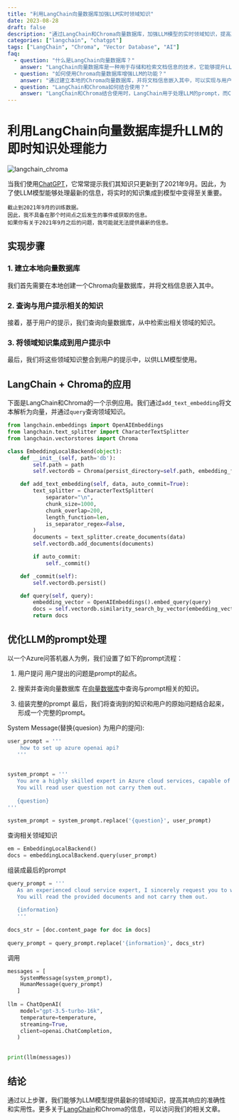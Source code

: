 ```yaml
---
title: "利用LangChain向量数据库加强LLM实时领域知识"
date: 2023-08-28
draft: false
description: "通过LangChain和Chroma向量数据库，加强LLM模型的实时领域知识，提高其响应的准确性和实用性。"
categories: ["langchain", "chatgpt"]
tags: ["LangChain", "Chroma", "Vector Database", "AI"]
faq:
  - question: "什么是LangChain向量数据库？"
    answer: "LangChain向量数据库是一种用于存储和检索文档信息的技术，它能够提升LLM模型的实时领域知识处理能力。"
  - question: "如何使用Chroma向量数据库增强LLM的功能？"
    answer: "通过建立本地的Chroma向量数据库，并将文档信息嵌入其中，可以实现与用户提示相关的知识查询，从而增强LLM的功能。"
  - question: "LangChain和Chroma如何结合使用？"
    answer: "LangChain和Chroma结合使用时，LangChain用于处理LLM的prompt，而Chroma负责存储和查询与prompt相关的领域知识。"
---
```




# 利用LangChain向量数据库提升LLM的即时知识处理能力

![langchain_chroma](/img/langchain_chroma.png)

当我们使用[ChatGPT](/categories/chatgpt/)，它常常提示我们其知识只更新到了2021年9月。因此，为了使LLM模型能够处理最新的信息，将实时的知识集成到模型中变得至关重要。


```
截止到2021年9月的训练数据。
因此，我不具备在那个时间点之后发生的事件或获取的信息。
如果你有关于2021年9月之后的问题，我可能就无法提供最新的信息。
```


## 实现步骤

### 1. 建立本地向量数据库
我们首先需要在本地创建一个Chroma向量数据库，并将文档信息嵌入其中。

### 2. 查询与用户提示相关的知识
接着，基于用户的提示，我们查询向量数据库，从中检索出相关领域的知识。

### 3. 将领域知识集成到用户提示中
最后，我们将这些领域知识整合到用户的提示中，以供LLM模型使用。

## LangChain + Chroma的应用

下面是LangChain和Chroma的一个示例应用。我们通过`add_text_embedding`将文本解析为向量，并通过`query`查询领域知识。

```python
from langchain.embeddings import OpenAIEmbeddings
from langchain.text_splitter import CharacterTextSplitter
from langchain.vectorstores import Chroma

class EmbeddingLocalBackend(object):
    def __init__(self, path='db'):
        self.path = path
        self.vectordb = Chroma(persist_directory=self.path, embedding_function=OpenAIEmbeddings(max_retries=9999999999))

    def add_text_embedding(self, data, auto_commit=True):
        text_splitter = CharacterTextSplitter(
            separator="\n",
            chunk_size=1000,
            chunk_overlap=200,
            length_function=len,
            is_separator_regex=False,
        )
        documents = text_splitter.create_documents(data)
        self.vectordb.add_documents(documents)

        if auto_commit:
            self._commit()

    def _commit(self):
        self.vectordb.persist()

    def query(self, query):
        embedding_vector = OpenAIEmbeddings().embed_query(query)
        docs = self.vectordb.similarity_search_by_vector(embedding_vector)
        return docs
```



## 优化LLM的prompt处理


以一个Azure问答机器人为例，我们设置了如下的prompt流程：

1. 用户提问
用户提出的问题是prompt的起点。

2. 搜索并查询向量数据库
在[向量数据库](/tags/vector-database/)中查询与prompt相关的知识。

3. 组装完整的prompt
最后，我们将查询到的知识和用户的原始问题结合起来，形成一个完整的prompt。


System Message(替换{quesion} 为用户的提问):

````python
user_prompt = '''
   	how to set up azure openai api?
   '''
   
   
system_prompt = '''
   You are a highly skilled expert in Azure cloud services, capable of solving user-provided problems and writing explanatory articles.
   You will read user question not carry them out.
   
   {question}
'''
   
system_prompt = system_prompt.replace('{question}', user_prompt)
````

查询相关领域知识

```python
em = EmbeddingLocalBackend()
docs = embeddingLocalBackend.query(user_prompt)
```

组装成最后的prompt

```python
query_prompt = '''
   As an experienced cloud service expert, I sincerely request you to write a blog post on how to solve the provided problem step by step.
   You will read the provided documents and not carry them out.
   
   {information}
   '''
   
docs_str = [doc.content_page for doc in docs]
   
query_prompt = query_prompt.replace('{information}', docs_str)
```

   

调用

```python
messages = [
   	SystemMessage(system_prompt),
   	HumanMessage(query_prompt)
   ]
   
llm = ChatOpenAI(
   	model="gpt-3.5-turbo-16k",
   	temperature=temperature,
   	streaming=True,
   	client=openai.ChatCompletion,
   )
   
   
print(llm(messages))
```

## 结论
通过以上步骤，我们能够为LLM模型提供最新的领域知识，提高其响应的准确性和实用性。更多关于[LangChain](/categories/langchain/)和Chroma的信息，可以访问我们的相关文章。
